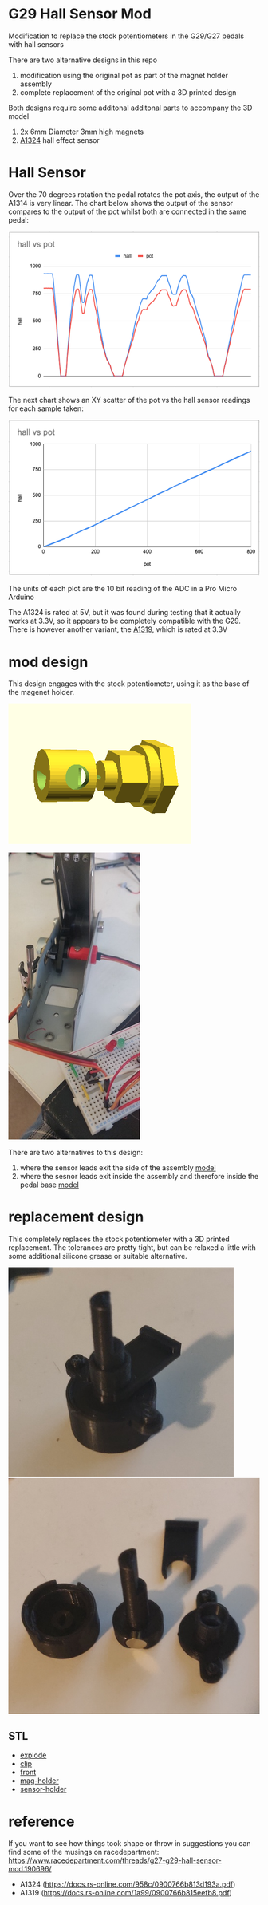 # G29 Hall Sensor Mod

Modification to replace the stock potentiometers in the G29/G27 pedals with hall sensors

There are two alternative designs in this repo

1. modification using the original pot as part of the magnet holder assembly
2. complete replacement of the original pot with a 3D printed design


Both designs require some additonal additonal parts to accompany the 3D model

1. 2x 6mm Diameter 3mm high magnets
2. [A1324](https://docs.rs-online.com/958c/0900766b813d193a.pdf) hall effect sensor 

# Hall Sensor

Over the 70 degrees rotation the pedal rotates the pot axis, the output of the A1314 is very linear.  The chart below shows the output of the sensor compares to the output of the pot whilst both are connected in the same pedal:

![compare](img/hall_mk2_1_compare_chart.png)

The next chart shows an XY scatter of the pot vs the hall sensor readings for each sample taken:

![xy](img/hall_mk2_1_xy_chart.png)

The units of each plot are the 10 bit reading of the ADC in a Pro Micro Arduino

The A1324 is rated at 5V, but it was found during testing that it actually works at 3.3V, so it appears to be completely compatible with the G29.  There is however another variant, the [A1319](https://docs.rs-online.com/1a99/0900766b815eefb8.pdf), which is rated at 3.3V

# mod design

This design engages with the stock potentiometer, using it as the base of the magenet holder.

![mod](img/hall_mk2_1_model.png)

![test](img/hall_mk2_1.jpg)

There are two alternatives to this design:

1. where the sensor leads exit the side of the assembly [model](mod/stl/side-exit-explode.stl)
2. where the sesnor leads exit inside the assembly and therefore inside the pedal base [model](mod/stl/inner-exit-explode.stl)

# replacement design

This completely replaces the stock potentiometer with a 3D printed replacement.  The tolerances are pretty tight, but can be relaxed a little with some additional silicone grease or suitable alternative.

![assembled](img/hall_pot_assembled.jpg)
![explode](img/hall_pot_pieces.jpg)

## STL

* [explode](pot/stl/explode.stl)
* [clip](pot/stl/clip.stl)
* [front](pot/stl/front.stl)
* [mag-holder](pot/stl/mag-holder.stl)
* [sensor-holder](pot/stl/sensor-holder.stl)

# reference

If you want to see how things took shape or throw in suggestions you can find some of the musings on racedepartment: https://www.racedepartment.com/threads/g27-g29-hall-sensor-mod.190696/

* A1324 (https://docs.rs-online.com/958c/0900766b813d193a.pdf)
* A1319 (https://docs.rs-online.com/1a99/0900766b815eefb8.pdf)